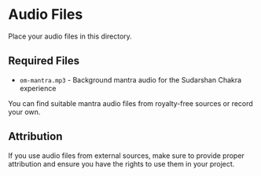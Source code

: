# Audio Files

Place your audio files in this directory.

## Required Files

- `om-mantra.mp3` - Background mantra audio for the Sudarshan Chakra experience

You can find suitable mantra audio files from royalty-free sources or record your own.

## Attribution

If you use audio files from external sources, make sure to provide proper attribution and ensure you have the rights to use them in your project.